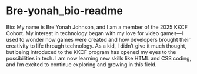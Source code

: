 # Bre-yonah_bio-readme
<p> Bio: <span> My name is Bre'Yonah Johnson, and I am a member of the 2025 KKCF Cohort. My interest in technology began with my love for video games—I used to wonder how games were created and how developers brought their creativity to life through technology. As a kid, I didn’t give it much thought, but being introduced to the KKCF program has opened my eyes to the possibilities in tech. I am now learning new skills like HTML and CSS coding, and I’m excited to continue exploring and growing in this field. </p>
